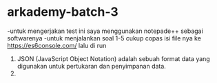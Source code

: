 # arkademy-batch-3

-untuk mengerjakan test ini saya menggunakan notepade++ sebagai softwarenya
-untuk menjalankan soal 1-5 cukup copas isi file nya ke https://es6console.com/ lalu di run

1. JSON (JavaScript Object Notation) adalah sebuah format data yang digunakan untuk pertukaran dan penyimpanan data.
6. 
